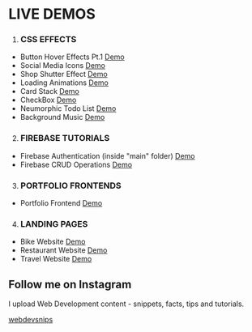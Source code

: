 # LIVE DEMOS 

1. ### CSS EFFECTS
  - Button Hover Effects Pt.1 [Demo](https://mihirkumar02.github.io/webdevsnips/creativeButtons/)
  - Social Media Icons [Demo](https://mihirkumar02.github.io/webdevsnips/socialMediaIcons/)
  - Shop Shutter Effect [Demo](https://mihirkumar02.github.io/webdevsnips/shopShutter/)
  - Loading Animations [Demo](https://mihirkumar02.github.io/webdevsnips/loadingAnimations/)
  - Card Stack [Demo](https://mihirkumar02.github.io/webdevsnips/cardStack/)
  - CheckBox [Demo](https://mihirkumar02.github.io/webdevsnips/checkbox/)
  - Neumorphic Todo List [Demo](https://mihirkumar02.github.io/webdevsnips/neumorphicTodoList/)
  - Background Music [Demo](https://mihirkumar02.github.io/webdevsnips/backgroundMusic/)
  
2. ### FIREBASE TUTORIALS 
  - Firebase Authentication (inside "main" folder) [Demo](https://mihirkumar02.github.io/webdevsnips/main/)
  - Firebase CRUD Operations [Demo](https://mihirkumar02.github.io/webdevsnips/firebaseCRUD/)
  
3. ### PORTFOLIO FRONTENDS
  - Portfolio Frontend [Demo](https://mihirkumar02.github.io/webdevsnips/portfolio/)

4. ### LANDING PAGES
  - Bike Website [Demo](https://mihirkumar02.github.io/webdevsnips/bikeLandingPage/)
  - Restaurant Website [Demo](https://mihirkumar02.github.io/webdevsnips/restaurantLandingPage/)
  - Travel Website [Demo](https://mihirkumar02.github.io/webdevsnips/travelLandingPage/)

## Follow me on Instagram

I upload Web Development content - snippets, facts, tips and tutorials.

[webdevsnips](https://www.instagram.com/webdevsnips/?hl=en)
